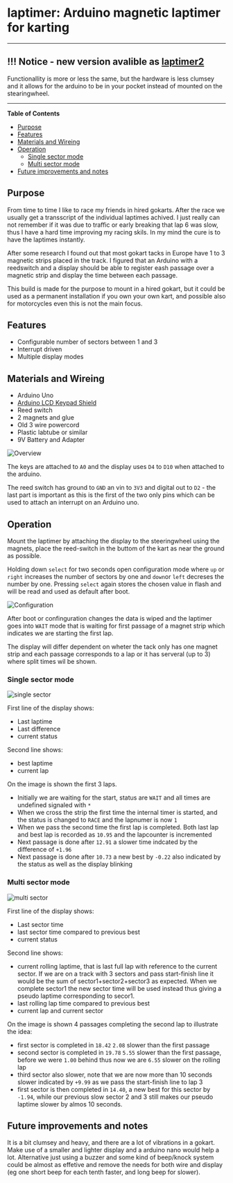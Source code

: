 # laptimer:  Arduino magnetic laptimer for karting
---
## !!! Notice - new version avalible as [laptimer2](https://github.com/SeniorWizard/laptimer2)

Functionallity is more or less the same, but the hardware is less clumsey and it allows for the arduino to be in your pocket instead of mounted on the stearingwheel.

---


**Table of Contents** 

- [Purpose](#purpose)
- [Features](#features)
- [Materials and Wireing](#materials-and-wireing)
- [Operation](#operation)
  - [Single sector mode](#single-sector-mode)
  - [Multi sector mode](#multi-sector-mode)
 - [Future improvements and notes](#future-improvements-and-notes)

## Purpose
From time to time I like to race my friends in hired gokarts. After the race we usually get a transscript of the individual laptimes achived. I just really can not remember if it was due to traffic or early breaking that lap 6 was slow, thus I have a hard time improving my racing skils. In my mind the cure is to have the laptimes instantly.

After some research I found out that most gokart tacks in Europe have 1 to 3 magnetic strips placed in the track. I figured that an Arduino with a reedswitch and a display should be able to register eash passage over a magnetic strip and display the time between each passage.

This build is made for the purpose to mount in a hired gokart, but it could be used as a permanent installation if you own your own kart, and possible also for motorcycles even this is not the main focus.

## Features
* Configurable number of sectors between 1 and 3
* Interrupt driven
* Multiple display modes

## Materials and Wireing
* Arduino Uno
* [Arduino LCD Keypad Shield](https://www.dfrobot.com/wiki/index.php?title=Arduino_LCD_KeyPad_Shield_(SKU:_DFR0009))
* Reed switch
* 2 magnets and glue
* Old 3 wire powercord
* Plastic labtube or similar
* 9V Battery and Adapter

![Overview](https://raw.githubusercontent.com/SeniorWizard/laptimer/master/laptimer_overview.jpg)


The keys are attached to `A0` and the display uses `D4` to `D10` when attached to the arduino.

The reed switch has ground to `GND` an vin to `3V3` and digital out to `D2` - the last part is important as this is the first of the two only pins which can be used to attach an interrupt on an Arduino uno. 

## Operation

Mount the laptimer by attaching the display to the steeringwheel using the magnets, place the reed-switch in the buttom of the kart as near the ground as possible.

Holding down `select` for two seconds open configuration mode where `up` or `right` increases the number of sectors by one and `down`or `left` decreses the number by one. Pressing `select` again stores the chosen value in flash and will be read and used as default after boot.

![Configuration](https://raw.githubusercontent.com/SeniorWizard/laptimer/master/laptimer_config.jpg)

After boot or confinguration changes the data is wiped and the laptimer goes into `WAIT` mode that is waiting for first passage of a magnet strip which indicates we are starting the first lap.

The display will differ dependent on wheter the tack only has one magnet strip and each passage corresponds to a lap or it has serveral (up to 3) where split times wil be shown.

### Single sector mode
![single sector](https://raw.githubusercontent.com/SeniorWizard/laptimer/master/laptimer_single_sector.jpg)

First line of the display shows:
* Last laptime
* Last difference 
* current status

Second line shows:
* best laptime
* current lap

On the image is shown the first 3 laps.

* Initially we are waiting for the start, status are `WAIT` and all times are undefined signaled with `*`
* When we cross the strip the first time the internal timer is started, and the status is changed to `RACE` and the lapnumer is now `1`
* When we pass the second time the first lap is completed. Both last lap and best lap is recorded as `10.95` and the lapcounter is incremented
* Next passage is done after `12.91` a slower time indcated by the difference of `+1.96`
* Next passage is done after `10.73` a new best by `-0.22` also indicated by the status as well as the display blinking

### Multi sector mode
![multi sector](https://raw.githubusercontent.com/SeniorWizard/laptimer/master/laptimer_multi_sector.jpg)

First line of the display shows:
* Last sector time
* last sector time compared to previous best 
* current status

Second line shows:
* current rolling laptime, that is last full lap with reference to the current sector. If we are on a track with 3 sectors and pass start-finish line it would be the sum of sector1+sector2+sector3 as expected. When we complete sector1 the new sector time will be used instead thus giving a pseudo laptime corresponding to secor1.
* last rolling lap time compared to previous best 
* current lap and current sector

On the image is shown 4 passages completing the second lap to illustrate the idea:
* first sector is completed in `18.42` `2.08` slower than the first passage
* second sector is completed in `19.78` `5.55` slower than the first passage, before we were `1.00` behind thus now we are `6.55` slower on the rolling lap
* third sector also slower, note that we are now more than 10 seconds slower indicated by `+9.99` as we pass the start-finish line to lap 3
* first sector is then completed in `14.40`, a new best for this sector by `-1.94`, while our previous slow sector 2 and 3 still makes our pseudo laptime slower by almos 10 seconds.

## Future improvements and notes

It is a bit clumsey and heavy, and there are a lot of vibrations in a gokart. Make use of a smaller and lighter display and a arduino nano would help a lot. Alternative just using a buzzer and some kind of beep/knock system could be almost as effetive and remove the needs for both wire and display (eg one short beep for each tenth faster, and long beep for slower).

